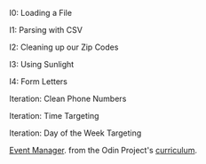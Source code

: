 I0: Loading a File

I1: Parsing with CSV

I2: Cleaning up our Zip Codes

I3: Using Sunlight

I4: Form Letters

Iteration: Clean Phone Numbers

Iteration: Time Targeting

Iteration: Day of the Week Targeting

[Event Manager](http://tutorials.jumpstartlab.com/projects/eventmanager.html#iteration:-day-of-the-week-targeting). from the Odin Project's [curriculum](http://www.theodinproject.com/courses/ruby-programming/lessons/file-i-o-and-serialization).
